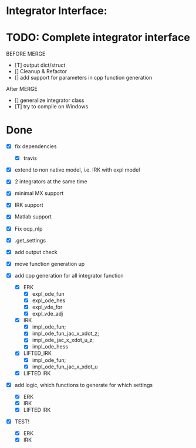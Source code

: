 Integrator Interface:
=============

TODO: Complete integrator interface
==

BEFORE MERGE
- [T] output dict/struct
- [] Cleanup & Refactor
- [] add support for parameters in cpp function generation

After MERGE
- [] generalize integrator class
- [T] try to compile on Windows




Done
=====
- [x] fix dependencies
    - [x] travis
- [x] extend to non native model, i.e. IRK with expl model
- [X] 2 integrators at the same time
- [X] minimal MX support
- [X] IRK support
- [X] Matlab support
- [x] Fix ocp_nlp
- [x] .get_settings
- [x] add output check
- [x] move function generation up

- [x] add cpp generation for all integrator function
    - [x] ERK
        - [x] expl_ode_fun
        - [x] expl_ode_hes
        - [x] expl_vde_for
        - [x] expl_vde_adj
    - [x] IRK
        - [x] impl_ode_fun;
        - [x] impl_ode_fun_jac_x_xdot_z;
        - [x] impl_ode_jac_x_xdot_u_z;
        - [x] impl_ode_hess
    - [x] LIFTED_IRK
        - [x] impl_ode_fun;
        - [x] impl_ode_fun_jac_x_xdot_u
    - [x] LIFTED IRK

- [x] add logic, which functions to generate for which settings
    - [x] ERK
    - [x] IRK
    - [x] LIFTED IRK

- [x] TEST!
    - [x] ERK
    - [x] IRK
